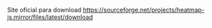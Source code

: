 
Site oficial para download
https://sourceforge.net/projects/heatmap-js.mirror/files/latest/download

